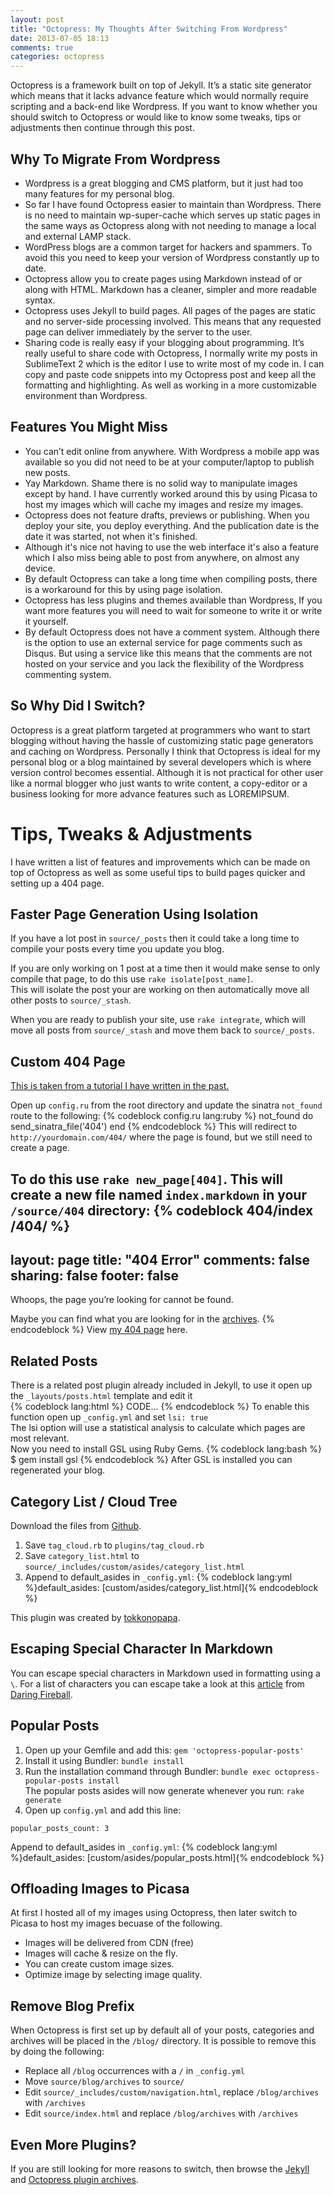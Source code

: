 ```yaml
---
layout: post
title: "Octopress: My Thoughts After Switching From Wordpress"
date: 2013-07-05 18:13
comments: true
categories: octopress
---
```




Octopress is a framework built on top of Jekyll. It’s a static site generator which means that it lacks advance feature which would normally require scripting and a back-end like Wordpress. If you want to know whether you should switch to Octopress or would like to know some tweaks, tips or adjustments then continue through this post.



Why To Migrate From Wordpress
-----------------------------


- Wordpress is a great blogging and CMS platform, but it just had too many features for my personal blog.
- So far I have found Octopress easier to maintain than Wordpress. There is no need to maintain wp-super-cache which serves up static pages in the same ways as Octopress along with not needing to manage a local and external LAMP stack.
- WordPress blogs are a common target for hackers and spammers. To avoid this you need to keep your version of Wordpress constantly up to date.
- Octopress allow you to create pages using Markdown instead of or along with HTML. Markdown has a cleaner, simpler and more readable syntax.
- Octopress uses Jekyll to build pages. All pages of the pages are static and no server-side processing involved. This means that any requested page can deliver immediately by the server to the user.
- Sharing code is really easy if your blogging about programming. It’s really useful to share code with Octopress, I normally write my posts in SublimeText 2 which is the editor I use to write most of my code in. I can copy and paste code snippets into my Octopress post and keep all the formatting and highlighting. As well as working in a more customizable environment than Wordpress.




Features You Might Miss
-----------------------

- You can’t edit online from anywhere. With Wordpress a mobile app was available so you did not need to be at your computer/laptop to publish new posts.
- Yay Markdown. Shame there is no solid way to manipulate images except by hand. I have currently worked around this by using Picasa to host my images which will cache my images and resize my images.
- Octopress does not feature drafts, previews or publishing. When you deploy your site, you deploy everything. And the publication date is the date it was started, not when it's finished.
- Although it's nice not having to use the web interface it's also a feature which I also miss being able to post from anywhere, on almost any device.
- By default Octopress can take a long time when compiling posts, there is a workaround for this by using page isolation.
- Octopress has less plugins and themes available than Wordpress, If you want more features you will need to wait for someone to write it or write it yourself.
- By default Octopress does not have a comment system. Although there is the option to use an external service for page comments such as Disqus. But using a service like this means that the comments are not hosted on your service and you lack the flexibility of the Wordpress commenting system.



So Why Did I Switch?
--------------------

Octopress is a great platform targeted at programmers who want to start blogging without having the hassle of customizing static page generators and caching on Wordpress. Personally I think that Octopress is ideal for my personal blog or a blog maintained by several developers which is where version control becomes essential. Although it is not practical for other user like a normal blogger who just wants to write content, a copy-editor or a business looking for more advance features such as LOREMIPSUM.


  
Tips, Tweaks & Adjustments
==========================

I have written a list of features and improvements which can be made on top of Octopress as well as some useful tips to build pages quicker and setting up a 404 page.



Faster Page Generation Using Isolation
--------------------------------------

If you have a lot post in `source/_posts` then it could take a long time to compile your posts every time you update you blog.  

If you are only working on 1 post at a time then it would make sense to only compile that page, to do this use `rake isolate[post_name]`.  
This will isolate the post your are working on then automatically move all other posts to `source/_stash`.  

When you are ready to publish your site, use `rake integrate`, which will move all posts from `source/_stash` and move them back to `source/_posts`.



Custom 404 Page
---------------

[This is taken from a tutorial I have written in the past.](/blog/2013/06/21/octopress-custom-404-page/)  

Open up `config.ru` from the root directory and update the sinatra `not_found` route to the following:
{% codeblock config.ru lang:ruby %}
not_found do
  send_sinatra_file('404')
end
{% endcodeblock %}
This will redirect to `http://yourdomain.com/404/` where the page is found, but we still need to create a page.

To do this use `rake new_page[404]`. This will create a new file named `index.markdown` in your `/source/404` directory:
{% codeblock 404/index /404/ %}
---
layout: page
title: "404 Error"
comments: false
sharing: false
footer: false
---
Whoops, the page you’re looking for cannot be found.

Maybe you can find what you are looking for in the [archives](/blog/archives/).
{% endcodeblock %}
View [my 404 page](/404/) here.



Related Posts
-------------

There is a related post plugin already included in Jekyll, to use it  open up the `_layouts/posts.html` template and edit it  
{% codeblock lang:html %}
<a>CODE...</a>
{% endcodeblock %}
To enable this function open up `_config.yml` and set `lsi: true`  
The lsi option will use a statistical analysis to calculate which pages are most relevant.  
Now you need to install GSL using Ruby Gems.
{% codeblock lang:bash %}
$ gem install gsl
{% endcodeblock %}
After GSL is installed you can regenerated your blog.



Category List / Cloud Tree
--------------------------

Download the files from [Github](https://github.com/tokkonopapa/octopress-tagcloud).  
1. Save `tag_cloud.rb` to `plugins/tag_cloud.rb`  
2. Save `category_list.html` to `source/_includes/custom/asides/category_list.html`  
3. Append to default_asides in `_config.yml`:
   {% codeblock lang:yml %}default_asides: [custom/asides/category_list.html]{% endcodeblock %}
  
This plugin was created by [tokkonopapa](https://github.com/tokkonopapa).



Escaping Special Character In Markdown
--------------------------------------
You can escape special characters in Markdown used in formatting using a `\`.
For a list of characters you can escape take a look at this [article](http://daringfireball.net/projects/markdown/syntax#backslash) from [Daring Fireball](http://daringfireball.net).


  
Popular Posts
-------------

1. Open up your Gemfile and add this: `gem 'octopress-popular-posts'`  
2. Install it using Bundler: `bundle install`  
3. Run the installation command through Bundler: `bundle exec octopress-popular-posts install`  
The popular posts asides will now generate whenever you run: `rake generate`  
4. Open up `config.yml` and add this line:
```
popular_posts_count: 3
```  
Append to default_asides in `_config.yml`: {% codeblock lang:yml %}default_asides: [custom/asides/popular_posts.html]{% endcodeblock %}




Offloading Images to Picasa
---------------------------

At first I hosted all of my images using Octopress, then later switch to Picasa to host my images becuase of the following.

- Images will be delivered from CDN (free)
- Images will cache & resize on the fly.
- You can create custom image sizes.
- Optimize image by selecting image quality.



Remove Blog Prefix
------------------

When Octopress is first set up by default all of your posts, categories and archives will be placed in the `/blog/` directory. It is possible to remove this by doing the following:

- Replace all `/blog` occurrences with a `/` in `_config.yml`
- Move `source/blog/archives` to `source/`
- Edit `source/_includes/custom/navigation.html`, replace `/blog/archives` with `/archives`
- Edit `source/index.html` and replace `/blog/archives` with `/archives`



Even More Plugins?
------------------

If you are still looking for more reasons to switch, then browse the [Jekyll](http://jekyllrb.com/docs/plugins/#available_plugins) and [Octopress plugin archives](http://github.com/imathis/octopress/wiki/3rd-party-plugins).
